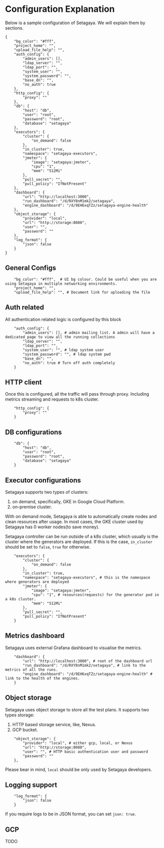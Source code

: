 # Configuration Explanation

Below is a sample configuration of Setagaya. We will explain them by sections.

```
{
    "bg_color": "#fff",
    "project_home": "",
    "upload_file_help": "",
    "auth_config": {
        "admin_users": [],
        "ldap_server": "",
        "ldap_port": "",
        "system_user": "",
        "system_password": "",
        "base_dn": "",
        "no_auth": true
    },
    "http_config": {
        "proxy": ""
    },
    "db": {
        "host": "db",
        "user": "root",
        "password": "root",
        "database": "setagaya"
    },
    "executors": {
        "cluster": {
            "on_demand": false
        },
        "in_cluster": true,
        "namespace": "setagaya-executors",
        "jmeter": {
            "image": "setagaya:jmeter",
            "cpu": "1",
            "mem": "512Mi"
        },
        "pull_secret": "",
        "pull_policy": "IfNotPresent"
    },
    "dashboard": {
        "url": "http://localhost:3000",
        "run_dashboard": "/d/RXY8nM1mk2/setagaya",
        "engine_dashboard": "/d/9EH6xqTZz/setagaya-engine-health"
    },
    "object_storage": {
        "provider": "local",
        "url": "http://storage:8080",
        "user": "",
        "password": ""
    },
    "log_format": {
        "json": false
    }
}
```

## General Configs

```
    "bg_color": "#fff",  # UI bg colour. Could be useful when you are using Setagaya in multiple networking environments.
    "project_home": "",
    "upload_file_help": "", # Document link for uploading the file
```

## Auth related

All authentication related logic is configured by this block

```
    "auth_config": {
        "admin_users": [], # admin mailing list. A admin will have a dedicated page to view all the running collections
        "ldap_server": "",
        "ldap_port": "",
        "system_user": "", # ldap system user
        "system_password": "", # ldap system pwd
        "base_dn": "",
        "no_auth": true # Turn off auth completely
    }
```

## HTTP client

Once this is configured, all the traffic will pass through proxy. Including metrics streaming and requests to k8s cluster.

```
    "http_config": {
        "proxy": ""
    }
```

## DB configurations

```
    "db": {
        "host": "db",
        "user": "root",
        "password": "root",
        "database": "setagaya"
    }
```

## Executor configurations

Setagaya supports two types of clusters:

1. on demand, specifically, GKE in Google Cloud Platform.
2. on-premise cluster.

With on demand mode, Setagaya is able to automatically create nodes and clean resources after usage. In most cases, the GKE cluster used by Setagaya has 0 worker nodes(to save money).

Setagaya controller can be run outside of a k8s cluster, which usually is the cluster where the generators are deployed. If this is the case, `in_cluster` should be set to `false`, `true` for otherwise.

```
    "executors": {
        "cluster": {
            "on_demand": false
        },
        "in_cluster": true,
        "namespace": "setagaya-executors", # this is the namespace where generators are deployed
        "jmeter": {
            "image": "setagaya:jmeter",
            "cpu": "1", # resources(requests) for the generator pod in a k8s cluster.
            "mem": "512Mi"
        },
        "pull_secret": "",
        "pull_policy": "IfNotPresent"
    }
```

## Metrics dashboard

Setagaya uses external Grafana dashboard to visualise the metrics.

```
    "dashboard": {
        "url": "http://localhost:3000", # root of the dashboard url
        "run_dashboard": "/d/RXY8nM1mk2/setagaya", # link to the metrics of all the runs.
        "engine_dashboard": "/d/9EH6xqTZz/setagaya-engine-health" # link to the health of the engines.
    }
```

## Object storage

Setagaya uses object storage to store all the test plans. It supports two types storage:

1. HTTP based storage service, like, Nexus.
2. GCP bucket.

```
    "object_storage": {
        "provider": "local", # either gcp, local, or Nexus
        "url": "http://storage:8080",
        "user": "", # HTTP basic authentication user and password
        "password": ""
    },
```

Please bear in mind, `local` should be only used by Setagaya developers.

## Logging support

```
    "log_format": {
        "json": false
    }
```

If you require logs to be in JSON format, you can set `json: true`.

## GCP

TODO
